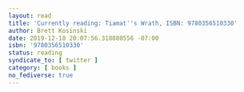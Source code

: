 ```yaml
---
layout: read
title: 'Currently reading: Tiamat''s Wrath, ISBN: 9780356510330'
author: Brett Kosinski
date: 2019-12-18 20:07:56.318880556 -07:00
isbn: '9780356510330'
status: reading
syndicate_to: [ twitter ]
category: [ books ]
no_fediverse: true
---
```

